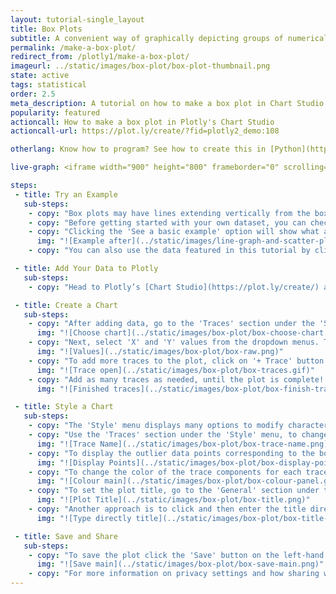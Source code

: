 ```yaml
---
layout: tutorial-single_layout
title: Box Plots
subtitle: A convenient way of graphically depicting groups of numerical data through their quartiles.
permalink: /make-a-box-plot/
redirect_from: /plotly1/make-a-box-plot/
imageurl: ../static/images/box-plot/box-plot-thumbnail.png
state: active
tags: statistical
order: 2.5
meta_description: A tutorial on how to make a box plot in Chart Studio.
popularity: featured
actioncall: How to make a box plot in Plotly's Chart Studio
actioncall-url: https://plot.ly/create/?fid=plotly2_demo:108

otherlang: Know how to program? See how to create this in [Python](https://plot.ly/python/box-plots/) or [R](https://plot.ly/r/box-plots/).

live-graph: <iframe width="900" height="800" frameborder="0" scrolling="no" src="https://plot.ly/~plotly2_demo/108.embed"></iframe>

steps:
 - title: Try an Example
   sub-steps:
    - copy: "Box plots may have lines extending vertically from the boxes, or whiskers, indicating variability outside the upper and lower quartiles. This type of plot is also known as a box-and-whisker plot or box-and-whisker diagram."
    - copy: "Before getting started with your own dataset, you can check out an example. First, select the 'Type' menu. Hovering the mouse over the chart type icon, will display three options: 1) Charts like this by Plotly users, 2) View tutorials on this chart type and 3) See a basic example."
    - copy: "Clicking the 'See a basic example' option will show what a sample chart looks like after adding data and editing with the style. You'll also see what labels and style attributes were selected for this specific chart, as well as the end result."
      img: "![Example after](../static/images/line-graph-and-scatter-plot-with-excel/scatter-try-example.gif)"
    - copy: "You can also use the data featured in this tutorial by clicking on 'Open This Data in Plotly' on the left-hand side. It'll open in Chart Studio."

 - title: Add Your Data to Plotly
   sub-steps:
    - copy: "Head to Plotly’s [Chart Studio](https://plot.ly/create/) and add your data. You have the option of typing directly in the grid, uploading your file, or entering a URL of an online dataset. Plotly accepts .xls, .xlsx, or .csv files. For more information on how to enter your data, see [this](https://help.plot.ly/add-data-to-the-plotly-grid/) tutorial."

 - title: Create a Chart
   sub-steps:
    - copy: "After adding data, go to the 'Traces' section under the 'Structure' menu on the left-hand side. Choose the 'Type' of trace, then choose 'Box' under 'Distributions' chart type."
      img: "![Choose chart](../static/images/box-plot/box-choose-chart.png)"
    - copy: "Next, select 'X' and 'Y' values from the dropdown menus. This will create a raw box plot, as seen below."
      img: "![Values](../static/images/box-plot/box-raw.png)"
    - copy: "To add more traces to the plot, click on '+ Trace' button at the top right corner of the panel in the 'Traces' section under the 'Structure' menu."
      img: "![Trace open](../static/images/box-plot/box-traces.gif)"
    - copy: "Add as many traces as needed, until the plot is complete! This is what the plot looks like after adding them all."
      img: "![Finished traces](../static/images/box-plot/box-finish-traces.png)"

 - title: Style a Chart
   sub-steps:
    - copy: "The 'Style' menu displays many options to modify characteristics of the overall chart layout or the individual traces. To see more options about styling the chart, visit the [style and layout](https://help.plot.ly/tutorials/#layout) section of the Chart Studio documentation."
    - copy: "Use the 'Traces' section under the 'Style' menu, to change the properties of the traces. To set the trace names, type the name in the textbox provided under 'Name' property for each trace. Note that updating the trace name will update the legends as well."
      img: "![Trace Name](../static/images/box-plot/box-trace-name.png)"
    - copy: "To display the outlier data points corresponding to the box plots, select 'Outliers' under the 'Points' attribute. To display all the points, then select 'Show All'."
      img: "![Display Points](../static/images/box-plot/box-display-points.png)"
    - copy: "To change the color of the trace components for each trace, click on the respective color palettes as seen below. "
      img: "![Colour main](../static/images/box-plot/box-colour-panel.gif)"
    - copy: "To set the plot title, go to the 'General' section under the 'Style' menu and type in the plot title within the textbox provided under 'Title'."
      img: "![Plot Title](../static/images/box-plot/box-title.png)"
    - copy: "Another approach is to click and then enter the title directly on the plot interface. The same can be done for the axes title and the legends."
      img: "![Type directly title](../static/images/box-plot/box-title-direct.png)"

 - title: Save and Share
   sub-steps:
    - copy: "To save the plot click the 'Save' button on the left-hand side. A save modal will appear, as seen below, where you can specify the filenames and privacy settings for your plot and data grid."
      img: "![Save main](../static/images/box-plot/box-save-main.png)"
    - copy: "For more information on privacy settings and how sharing works, visit Plotly's [sharing tutorial](http://help.plot.ly/save-share-and-export-in-plotly/)."
---
```

